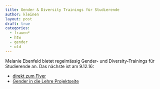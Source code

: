 ```yaml
---
title: Gender & Diversity Trainings für Studierende
author: kleinen
layout: post
draft: true
categories:
  - frauen*
  - htw
  - gender
  - old
---
```

Melanie Ebenfeld bietet regelmässig Gender- und Diversity-Trainings für Studierende
an. Das nächste ist am 9.12.16:

- [direkt zum Flyer](https://www.htw-berlin.de/fileadmin/HTW/Zentral/ZR_VI_-_Frauenfoerderung_und_Gleichstellung/PlakatGenderTraining1216.pdf)
- [Gender in die Lehre Projektseite](https://www.htw-berlin.de/einrichtungen/zentrale-referate/frauenfoerderung-gleichstellung/gender-in-die-lehre/#c8168)
